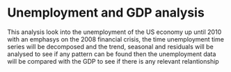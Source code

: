 # Unemployment and GDP analysis
This analysis look into the unemployment of the US economy up until 2010  with an emphasys on the 2008 financial crisis, the time unemployment time series will be decomposed and the trend, seasonal and residuals will be analysed to see if any pattern can be found
then the unemployment data will be compared with the GDP to see if there is any relevant relantionship
